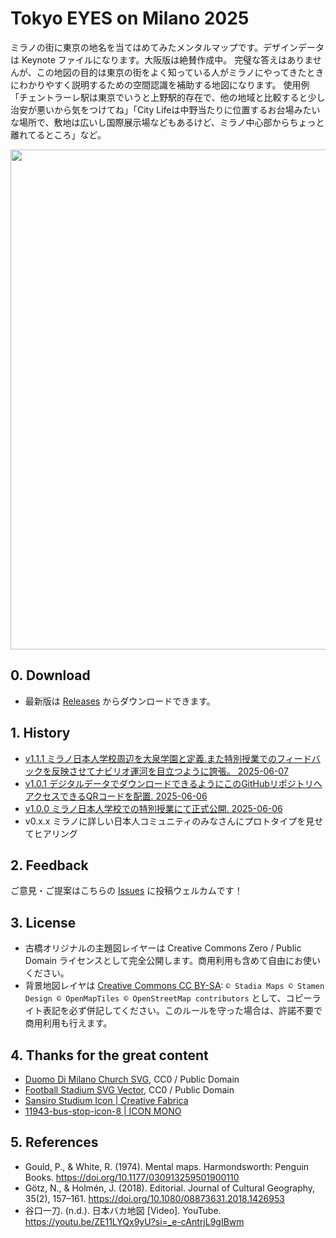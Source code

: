 # Tokyo EYES on Milano 2025
ミラノの街に東京の地名を当てはめてみたメンタルマップです。デザインデータは Keynote ファイルになります。大阪版は絶賛作成中。
完璧な答えはありませんが、この地図の目的は東京の街をよく知っている人がミラノにやってきたときにわかりやすく説明するための空間認識を補助する地図になります。
使用例「チェントラーレ駅は東京でいうと上野駅的存在で、他の地域と比較すると少し治安が悪いから気をつけてね」「City Lifeは中野当たりに位置するお台場みたいな場所で、敷地は広いし国際展示場などもあるけど、ミラノ中心部からちょっと離れてるところ」など。

<img src="https://github.com/furuhashilab/TokyoEYESonMilano2025/blob/main/maps/v1.1.1/TokyoEyesonMilano2025_v1.1.1.jpg?raw=true" width="800">

## 0. Download
 * 最新版は [Releases](https://github.com/furuhashilab/TokyoEYESonMilano2025/releases) からダウンロードできます。

## 1. History
 * [v1.1.1 ミラノ日本人学校周辺を大泉学園と定義.また特別授業でのフィードバックを反映させてナビリオ運河を目立つように誇張。 2025-06-07](https://github.com/furuhashilab/TokyoEYESonMilano2025/tree/main/maps/v1.1.1)
 * [v1.0.1 デジタルデータでダウンロードできるようにこのGitHubリポジトリへアクセスできるQRコードを配置. 2025-06-06](https://github.com/furuhashilab/TokyoEYESonMilano2025/tree/main/maps/v1.0.1)
 * [v1.0.0 ミラノ日本人学校での特別授業にて正式公開. 2025-06-06](https://github.com/furuhashilab/TokyoEYESonMilano2025/tree/main/maps/v1.0.0)
 * v0.x.x ミラノに詳しい日本人コミュニティのみなさんにプロトタイプを見せてヒアリング


## 2. Feedback
ご意見・ご提案はこちらの [Issues](https://github.com/furuhashilab/TokyoEYESonMilano2025/issues) に投稿ウェルカムです！


## 3. License
 * 古橋オリジナルの主題図レイヤーは Creative Commons Zero / Public Domain ライセンスとして完全公開します。商用利用も含めて自由にお使いください。
 * 背景地図レイヤは [Creative Commons CC BY-SA](https://creativecommons.org/licenses/by-sa/4.0/): `© Stadia Maps © Stamen Design © OpenMapTiles © OpenStreetMap contributors` として、コピーライト表記を必ず併記してください。このルールを守った場合は、許諾不要で商用利用も行えます。


## 4. Thanks for the great content
 * [Duomo Di Milano Church SVG](https://www.svgrepo.com/svg/296426/duomo-di-milano-church), CC0 / Public Domain
 * [Football Stadium SVG Vector](https://www.svgrepo.com/svg/509505/football-stadium), CC0 / Public Domain
 * [Sansiro Studium Icon | Creative Fabrica](https://www.creativefabrica.com/product/stadio-di-san-siro-silhouette/)
 * [11943-bus-stop-icon-8 | ICON MONO](https://icooon-mono.com/11943-bus-stop-icon-8/)


## 5. References
 * Gould, P., & White, R. (1974). Mental maps. Harmondsworth: Penguin Books. https://doi.org/10.1177/030913259501900110
 * Götz, N., & Holmén, J. (2018). Editorial. Journal of Cultural Geography, 35(2), 157–161. https://doi.org/10.1080/08873631.2018.1426953
 * 谷口一刀. (n.d.). 日本バカ地図 [Video]. YouTube. https://youtu.be/ZE11LYQx9yU?si=_e-cAntrjL9gIBwm
